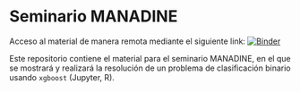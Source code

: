 # Seminario MANADINE
Acceso al material de manera remota mediante el siguiente link: [![Binder](https://mybinder.org/badge_logo.svg)](https://mybinder.org/v2/gh/crobledolete/manadine-seminario/main)

Este repositorio contiene el material para el seminario MANADINE, en el que se mostrará y realizará la resolución de un problema de clasificación binario usando `xgboost` (Jupyter, R).
